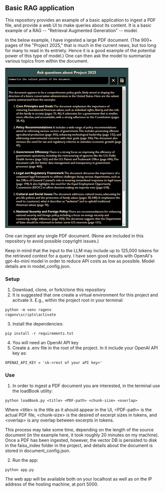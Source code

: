 ## Basic RAG application

This repository provides an example of a basic application to ingest a PDF file, and provide a web UI to make queries about its content. It is a basic example of a RAG -- "Retrieval Augmented Generation" -- model.

In the below example, I have ingested a large PDF document. (The 900+ pages of the "Project 2025," that is much in the current news, but too long for many to read in its entriety. Hence it is a good example of the potential power of this type of model.) One can then ask the model to summarize various topics from within the document.

![screenshot](/Images/Screenshot.jpg)

One can ingest any single PDF document. (None are included in this repository to avoid possible copyright issues.)
    
Keep in mind that the input to the LLM may include up to 125,000 tokens for the retrieved context for a query. I have seen good results with OpenAI's gpt-4o-mini model in order to reduce API costs as low as possible. Model details are in model_config.json.

### Setup

1) Download, clone, or fork/clone this repository
2) It is suggested that one create a virtual environment for this project and acitvate it. E.g., within the project root in your terminal:

```
python -m venv ragenv
ragenv\scripts\activate
```

3) Install the dependencies:

```
pip install -r requirements.txt
```

4) You will need an OpenAI API key
5) Create a .env file in the root of the project. In it include your OpenAI API key as:

```
OPENAI_API_KEY = 'sk-<rest of your aPI key>'
```

### Use

1) In order to ingest a PDF document you are interested, in the terminal use the loadBook utility:

```
python loadBook.py <title> <PDF-path> <chunk-size> <overlap>
```

Where \<title> is the title as it ahould appear in the UI, \<PDF-path> is the actual PDF file, \<chunk-size> is the desired of excerpt sizes in tokens, and \<overlap> is any overlap between excerpts in tokens.

This process may take some time, depending on the length of the source document (in the example here, it took roughly 20 minutes on my machine). Once a PDF has been ingested, however, the vector DB is persisted to disk in the faiss_index folder in the project, and details about the document is stored in document_config.json. 

2) Run the app:

```
python app.py
```

The web app will be available both on your localhost as well as on the IP address of the hosting machine, at port 5000.

